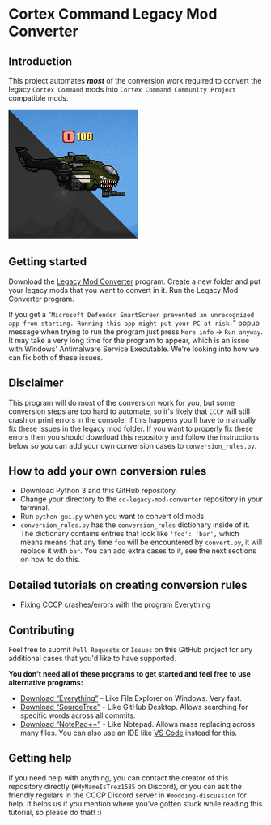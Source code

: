 # Cortex Command Legacy Mod Converter

## Introduction
This project automates ***most*** of the conversion work required to convert the legacy `Cortex Command` mods into `Cortex Command Community Project` compatible mods.

![project-icon](cclmc-icon.png)

## Getting started
Download the [Legacy Mod Converter](http://www.mediafire.com/file/qnzyy2f4shoi6mc/Legacy_Mod_Converter.exe/file) program. Create a new folder and put your legacy mods that you want to convert in it. Run the Legacy Mod Converter program.

If you get a "`Microsoft Defender SmartScreen prevented an unrecognized app from starting. Running this app might put your PC at risk.`" popup message when trying to run the program just press `More info` -> `Run anyway`. It may take a very long time for the program to appear, which is an issue with Windows' Antimalware Service Executable. We're looking into how we can fix both of these issues.

## Disclaimer
This program will do most of the conversion work for you, but some conversion steps are too hard to automate, so it's likely that `CCCP` will still crash or print errors in the console. If this happens you'll have to manually fix these issues in the legacy mod folder. If you want to properly fix these errors then you should download this repository and follow the instructions below so you can add your own conversion cases to `conversion_rules.py`.

## How to add your own conversion rules
* Download Python 3 and this GitHub repository.
* Change your directory to the `cc-legacy-mod-converter` repository in your terminal.
* Run `python gui.py` when you want to convert old mods.
* `conversion_rules.py` has the `conversion_rules` dictionary inside of it. The dictionary contains entries that look like `'foo': 'bar',` which means means that any time `foo` will be encountered by `convert.py`, it will replace it with `bar`. You can add extra cases to it, see the next sections on how to do this.

## Detailed tutorials on creating conversion rules
* [Fixing CCCP crashes/errors with the program Everything](https://github.com/cortex-command-community/Cortex-Command-Legacy-Mod-Converter/wiki/Fixing-CCCP-crashes-errors-with-the-program-Everything)

## Contributing
Feel free to submit `Pull Requests` or `Issues` on this GitHub project for any additional cases that you'd like to have supported.

**You don’t need all of these programs to get started and feel free to use alternative programs:**
* [Download “Everything”](https://voidtools.com/) - Like File Explorer on Windows. Very fast.
* [Download “SourceTree”](https://www.sourcetreeapp.com/) - Like GitHub Desktop. Allows searching for specific words across all commits.
* [Download “NotePad++”](https://notepad-plus-plus.org/downloads/) - Like Notepad. Allows mass replacing across many files. You can also use an IDE like [VS Code](https://code.visualstudio.com/) instead for this.

## Getting help
If you need help with anything, you can contact the creator of this repository directly (`#MyNameIsTrez1585` on Discord), or you can ask the friendly regulars in the CCCP Discord server in `#modding-discussion` for help. It helps us if you mention where you've gotten stuck while reading this tutorial, so please do that! :)